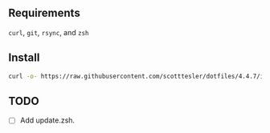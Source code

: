 ## Requirements

`curl`, `git`, `rsync`, and `zsh`

## Install

```bash
curl -o- https://raw.githubusercontent.com/scotttesler/dotfiles/4.4.7/install.zsh | zsh
```

## TODO

- [ ] Add update.zsh.
